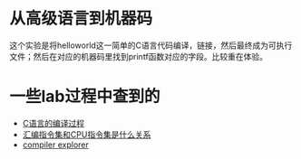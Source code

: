 # 从高级语言到机器码
这个实验是将helloworld这一简单的C语言代码编译，链接，然后最终成为可执行文件；然后在对应的机器码里找到printf函数对应的字段。比较重在体验。

# 一些lab过程中查到的

* [C语言的编译过程](https://zhuanlan.zhihu.com/p/163663562)
* [汇编指令集和CPU指令集是什么关系](https://www.zhihu.com/question/22193700)
* [compiler explorer](https://gcc.godbolt.org/)
